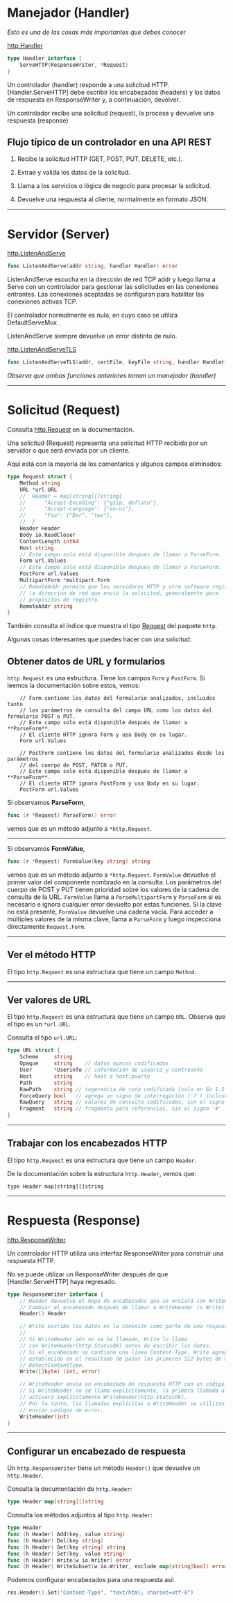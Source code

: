 # Manejador (Handler)

_Esto es una de las cosas más importantes que debes conocer_

[http.Handler](https://godoc.org/net/http#Handler)

```Go
type Handler interface {
    ServeHTTP(ResponseWriter, *Request)
}
```

Un controlador (handler) responde a una solicitud HTTP. [Handler.ServeHTTP] debe escribir los encabezados (headers) y los datos de respuesta en ResponseWriter y, a continuación, devolver.

Un controlador recibe una solicitud (request), la procesa y devuelve una respuesta (response)

## Flujo típico de un controlador en una API REST

1. Recibe la solicitud HTTP (GET, POST, PUT, DELETE, etc.).

2. Extrae y valida los datos de la solicitud.

3. Llama a los servicios o lógica de negocio para procesar la solicitud.

4. Devuelve una respuesta al cliente, normalmente en formato JSON.

---

# Servidor (Server)

[http.ListenAndServe](https://godoc.org/net/http#ListenAndServe)

```Go
func ListenAndServe(addr string, handler Handler) error
```

ListenAndServe escucha en la dirección de red TCP addr y luego llama a Serve con un controlador para gestionar las solicitudes en las conexiones entrantes. Las conexiones aceptadas se configuran para habilitar las conexiones activas TCP.

El controlador normalmente es nulo, en cuyo caso se utiliza DefaultServeMux .

ListenAndServe siempre devuelve un error distinto de nulo.

[http.ListenAndServeTLS](https://godoc.org/net/http#ListenAndServeTLS)

```Go
func ListenAndServeTLS(addr, certFile, keyFile string, handler Handler) error
```

_Observa que ambas funciones anteriores toman un manejador (handler)_

---

# Solicitud (Request)

Consulta [http.Request](https://godoc.org/net/http#Request) en la documentación.

Una solicitud (Request) representa una solicitud HTTP recibida por un servidor o que será enviada por un cliente.

Aquí está con la mayoría de los comentarios y algunos campos eliminados:

```go
type Request struct {
    Method string
    URL *url.URL
	//	Header = map[string][]string{
	//		"Accept-Encoding": {"gzip, deflate"},
	//		"Accept-Language": {"en-us"},
	//		"Foo": {"Bar", "two"},
	//	}
    Header Header
    Body io.ReadCloser
    ContentLength int64
    Host string
    // Este campo solo está disponible después de llamar a ParseForm.
    Form url.Values
    // Este campo solo está disponible después de llamar a ParseForm.
    PostForm url.Values
    MultipartForm *multipart.Form
    // RemoteAddr permite que los servidores HTTP y otro software registren
	// la dirección de red que envió la solicitud, generalmente para
	// propósitos de registro.
    RemoteAddr string
}
```

También consulta el índice que muestra el tipo [Request]() del paquete `http`.

Algunas cosas interesantes que puedes hacer con una solicitud:

## Obtener datos de URL y formularios

`http.Request` es una estructura. Tiene los campos `Form` y `PostForm`. Si leemos la documentación sobre estos, vemos:

```
    // Form contiene los datos del formulario analizados, incluidos tanto
    // los parámetros de consulta del campo URL como los datos del formulario POST o PUT.
    // Este campo solo está disponible después de llamar a **ParseForm**.
    // El cliente HTTP ignora Form y usa Body en su lugar.
    Form url.Values

    // PostForm contiene los datos del formulario analizados desde los parámetros
    // del cuerpo de POST, PATCH o PUT.
    // Este campo solo está disponible después de llamar a **ParseForm**.
    // El cliente HTTP ignora PostForm y usa Body en su lugar.
    PostForm url.Values
```

Si observamos **ParseForm**,

```go
func (r *Request) ParseForm() error
```

vemos que es un método adjunto a `*http.Request`.

---

Si observamos **FormValue**,

```go
func (r *Request) FormValue(key string) string
```

vemos que es un método adjunto a `*http.Request`. `FormValue` devuelve el primer valor del componente nombrado en la consulta. Los parámetros del cuerpo de POST y PUT tienen prioridad sobre los valores de la cadena de consulta de la URL. `FormValue` llama a `ParseMultipartForm` y `ParseForm` si es necesario e ignora cualquier error devuelto por estas funciones. Si la clave no está presente, `FormValue` devuelve una cadena vacía. Para acceder a múltiples valores de la misma clave, llama a `ParseForm` y luego inspecciona directamente `Request.Form`.

---

## Ver el método HTTP

El tipo `http.Request` es una estructura que tiene un campo `Method`.

---

## Ver valores de URL

El tipo `http.Request` es una estructura que tiene un campo `URL`. Observa que el tipo es un `*url.URL`.

Consulta el tipo `url.URL`:

```go
type URL struct {
    Scheme     string
    Opaque     string    // datos opacos codificados
    User       *Userinfo // información de usuario y contraseña
    Host       string    // host o host:puerto
    Path       string
    RawPath    string // sugerencia de ruta codificada (solo en Go 1.5 y posteriores; ver método EscapedPath)
    ForceQuery bool   // agrega un signo de interrogación ('?') incluso si RawQuery está vacío
    RawQuery   string // valores de consulta codificados, sin el signo '?'
    Fragment   string // fragmento para referencias, sin el signo '#'
}
```

---

## Trabajar con los encabezados HTTP

El tipo `http.Request` es una estructura que tiene un campo `Header`.

De la documentación sobre la estructura `http.Header`, vemos que:

```
type Header map[string][]string
```

---

# Respuesta (Response)

[http.ResponseWriter](https://godoc.org/net/http#ResponseWriter)

Un controlador HTTP utiliza una interfaz ResponseWriter para construir una respuesta HTTP.

No se puede utilizar un ResponseWriter después de que [Handler.ServeHTTP] haya regresado.

```Go
type ResponseWriter interface {
    // Header devuelve el mapa de encabezados que se enviará con WriteHeader.
    // Cambiar el encabezado después de llamar a WriteHeader (o Write) no tiene efecto.
    Header() Header

    // Write escribe los datos en la conexión como parte de una respuesta HTTP.
    //
    // Si WriteHeader aún no se ha llamado, Write lo llama
    // con WriteHeader(http.StatusOK) antes de escribir los datos.
    // Si el encabezado no contiene una línea Content-Type, Write agrega un Content-Type
    // establecido en el resultado de pasar los primeros 512 bytes de datos escritos a
    // DetectContentType.
    Write([]byte) (int, error)

    // WriteHeader envía un encabezado de respuesta HTTP con un código de estado.
    // Si WriteHeader no se llama explícitamente, la primera llamada a Write
    // activará implícitamente WriteHeader(http.StatusOK).
    // Por lo tanto, las llamadas explícitas a WriteHeader se utilizan principalmente para
    // enviar códigos de error.
    WriteHeader(int)
}
```

---

## Configurar un encabezado de respuesta

Un `http.ResponseWriter` tiene un método `Header()` que devuelve un `http.Header`.

Consulta la documentación de `http.Header`:

```Go
type Header map[string][]string
```

Consulta los métodos adjuntos al tipo `http.Header`:

```go
type Header
func (h Header) Add(key, value string)
func (h Header) Del(key string)
func (h Header) Get(key string) string
func (h Header) Set(key, value string)
func (h Header) Write(w io.Writer) error
func (h Header) WriteSubset(w io.Writer, exclude map[string]bool) error
```

Podemos configurar encabezados para una respuesta así:

```Go
res.Header().Set("Content-Type", "text/html; charset=utf-8")
```
